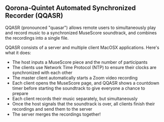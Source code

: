 Qorona-Quintet Automated Synchronized Recorder (QQASR)
------------------------------------------------------

QQASR (pronounced "quasar") allows remote users to simultaneously play and record music to a synchronized MuseScore soundtrack, and combines the recordings into a single file.

QQASR consists of a server and multiple client MacOSX applications. Here's what it does:

- The host inputs a MuseScore piece and the number of participants
- The clients use Network Time Protocol (NTP) to ensure their clocks are synchronized with each other
- The master client automatically starts a Zoom video recording
- Each client opens the MuseScore page, and QQASR shows a countdown timer before starting the soundtrack to give everyone a chance to prepare
- Each client records their music separately, but simultaneously
- Once the host signals that the soundtrack is over, all clients finish their recordings and send them to the server
- The server merges the recordings together!

